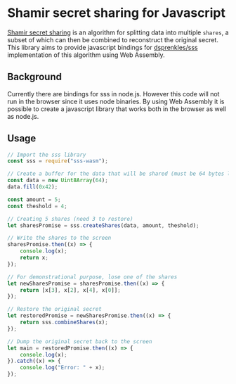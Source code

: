 # Shamir secret sharing for Javascript
[Shamir secret sharing](https://en.wikipedia.org/wiki/Shamir's_Secret_Sharing) is an algorithm for splitting data into multiple `shares`, a subset of which can then be combined to reconstruct the original secret. This library aims to provide javascript bindings for [dsprenkles/sss](https://github.com/dsprenkels/sss/tree/master) implementation of this algorithm using Web Assembly.

## Background
Currently there are bindings for sss in node.js. However this code will not run in the browser since it uses node binaries. By using Web Assembly it is possible to create a javascript library that works both in the browser as well as node.js.

## Usage
```js
// Import the sss library
const sss = require("sss-wasm");

// Create a buffer for the data that will be shared (must be 64 bytes long)
const data = new Uint8Array(64);
data.fill(0x42);

const amount = 5;
const theshold = 4;

// Creating 5 shares (need 3 to restore)
let sharesPromise = sss.createShares(data, amount, theshold);

// Write the shares to the screen
sharesPromise.then((x) => {
    console.log(x);
    return x;
});

// For demonstrational purpose, lose one of the shares
let newSharesPromise = sharesPromise.then((x) => {
    return [x[3], x[2], x[4], x[0]];
});

// Restore the original secret
let restoredPromise = newSharesPromise.then((x) => {
    return sss.combineShares(x);
});

// Dump the original secret back to the screen
let main = restoredPromise.then((x) => {
    console.log(x);
}).catch((x) => {
    console.log("Error: " + x);
});
```
